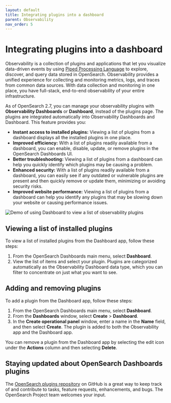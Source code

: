 ```yaml
---
layout: default
title: Integrating plugins into a dashboard
parent: Observability
nav_order: 5
---
```


# Integrating plugins into a dashboard

Observability is a collection of plugins and applications that let you visualize data-driven events by using [Piped Processing Language]({{site.url}}{{site.baseurl}}/search-plugins/sql/ppl/index/) to explore, discover, and query data stored in OpenSearch. Observability provides a unified experience for collecting and monitoring metrics, logs, and traces from common data sources. With data collection and monitoring in one place, you have full-stack, end-to-end observability of your entire infrastructure. 

As of OpenSearch 2.7, you can manage your observability plugins with **Observability Dashboards** or **Dashboard**, instead of the plugins page. The plugins are integrated automatically into Observability Dashboards and Dashboard. This feature provides you:

- **Instant access to installed plugins:** Viewing a list of plugins from a dashboard displays all the installed plugins in one place.
- **Improved efficiency:** With a list of plugins readily available from a dashboard, you can enable, disable, update, or remove plugins in the OpenSearch Dashboards UI.
- **Better troubleshooting:** Viewing a list of plugins from a dashboard can help you quickly identify which plugins may be causing a problem.
- **Enhanced security:** With a list of plugins readily available from a dashboard, you can easily see if any outdated or vulnerable plugins are present and then quickly remove or update them, minimizing or avoiding security risks.
- **Improved website performance:** Viewing a list of plugins from a dashboard can help you identify any plugins that may be slowing down your website or causing performance issues.

![Demo of using Dashboard to view a list of observability plugins](https://user-images.githubusercontent.com/105296784/234345611-50beb9a6-6118-449a-b015-b9f9e90b525e.gif)

## Viewing a list of installed plugins

To view a list of installed plugins from the Dashboard app, follow these steps:

1. From the OpenSearch Dashboards main menu, select **Dashboard**.
2. View the list of items and select your plugin. Plugins are categorized automatically as the Observability Dashboard data type, which you can filter to concentrate on just what you want to see.

## Adding and removing plugins

To add a plugin from the Dashboard app, follow these steps:

1. From the OpenSearch Dashboards main menu, select **Dashboard**.
2. From the **Dashboards** window, select **Create** > **Dashboard**.
3. In the **Create operational panel** window, enter a name in the **Name** field, and then select **Create**. The plugin is added to both the Observability app and the Dashboard app.

You can remove a plugin from the Dashboard app by selecting the edit icon under the **Actions** column and then selecting **Delete**.

 ## Staying updated about OpenSearch Dashboards plugins

The [OpenSearch plugins repository](https://github.com/opensearch-project/opensearch-plugins) on GitHub is a great way to keep track of and contribute to tasks, feature requests, enhancements, and bugs. The OpenSearch Project team welcomes your input.
